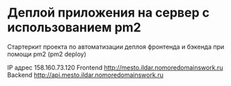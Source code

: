 # Деплой приложения на сервер с использованием pm2

Стартеркит проекта по автоматизации деплоя фронтенда и бэкенда при помощи pm2 (pm2 deploy)

IP адрес 158.160.73.120
Frontend http://mesto.ildar.nomoredomainswork.ru
Backend http://api.mesto.ildar.nomoredomainswork.ru
